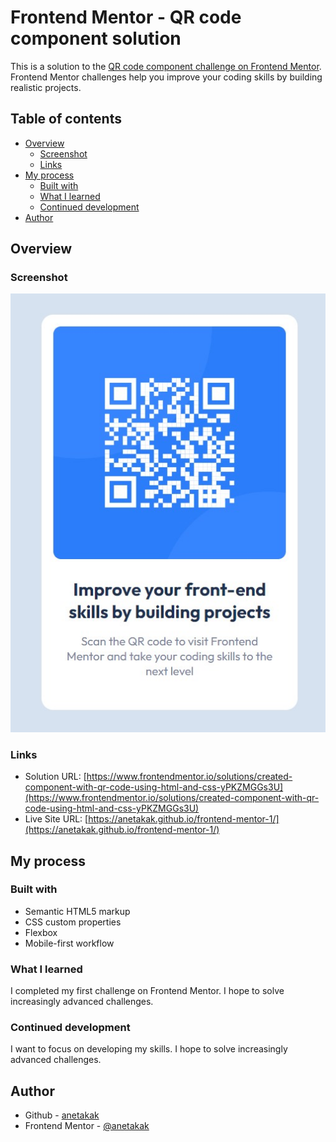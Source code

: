 # Frontend Mentor - QR code component solution

This is a solution to the [QR code component challenge on Frontend Mentor](https://www.frontendmentor.io/challenges/qr-code-component-iux_sIO_H). Frontend Mentor challenges help you improve your coding skills by building realistic projects. 

## Table of contents

- [Overview](#overview)
  - [Screenshot](#screenshot)
  - [Links](#links)
- [My process](#my-process)
  - [Built with](#built-with)
  - [What I learned](#what-i-learned)
  - [Continued development](#continued-development)
- [Author](#author)


## Overview

### Screenshot

![](./screenshot.jpg)

### Links

- Solution URL: [https://www.frontendmentor.io/solutions/created-component-with-qr-code-using-html-and-css-yPKZMGGs3U](https://www.frontendmentor.io/solutions/created-component-with-qr-code-using-html-and-css-yPKZMGGs3U)
- Live Site URL: [https://anetakak.github.io/frontend-mentor-1/](https://anetakak.github.io/frontend-mentor-1/)

## My process

### Built with

- Semantic HTML5 markup
- CSS custom properties
- Flexbox
- Mobile-first workflow

### What I learned

I completed my first challenge on Frontend Mentor. I hope to solve increasingly advanced challenges.

### Continued development

I want to focus on developing my skills. I hope to solve increasingly advanced challenges.

## Author

- Github - [anetakak](https://github.com/anetakak)
- Frontend Mentor - [@anetakak](https://www.frontendmentor.io/profile/anetakak)
